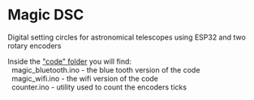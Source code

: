 # Magic DSC

Digital setting circles for astronomical telescopes using ESP32 and two rotary encoders

Inside the <a href="https://github.com/Astro-Stuff/MagicDSC/tree/main/code"> "code" folder</a> you will find:<br>
 &nbsp;&nbsp;magic_bluetooth.ino - the blue tooth version of the code<br>
 &nbsp;&nbsp;magic_wifi.ino - the wifi version of the code<br>
 &nbsp;&nbsp;counter.ino - utility used to count the encoders ticks
 


